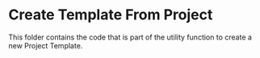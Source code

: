 # Create Template From Project

This folder contains the code that is part of the utility function to create a new Project Template.
